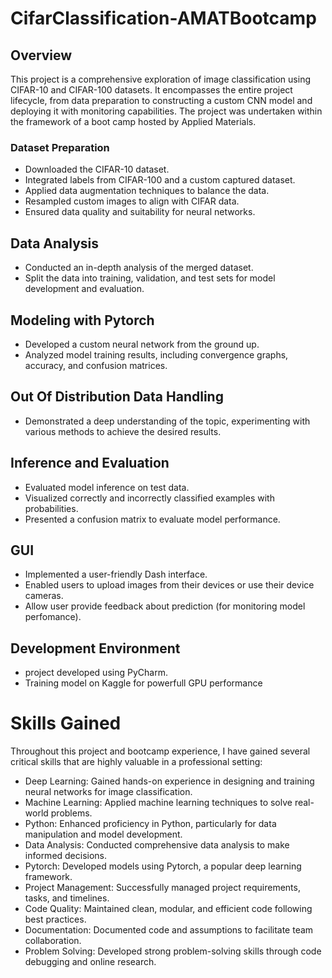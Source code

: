 # CifarClassification-AMATBootcamp
## Overview
This project is a comprehensive exploration of image classification using CIFAR-10 and CIFAR-100 datasets. It encompasses the entire project lifecycle, from data preparation to constructing a custom CNN model and deploying it with monitoring capabilities. The project was undertaken within the framework of a boot camp hosted by Applied Materials.

### Dataset Preparation 
* Downloaded the CIFAR-10 dataset.
* Integrated labels from CIFAR-100 and a custom captured dataset.
* Applied data augmentation techniques to balance the data.
* Resampled custom images to align with CIFAR data.
* Ensured data quality and suitability for neural networks.

## Data Analysis
* Conducted an in-depth analysis of the merged dataset.
* Split the data into training, validation, and test sets for model development and evaluation.

## Modeling with Pytorch
* Developed a custom neural network from the ground up.
* Analyzed model training results, including convergence graphs, accuracy, and confusion matrices.

## Out Of Distribution Data Handling
* Demonstrated a deep understanding of the topic, experimenting with various methods to achieve 
  the desired results.
  
## Inference and Evaluation
* Evaluated model inference on test data.
* Visualized correctly and incorrectly classified examples with probabilities.
* Presented a confusion matrix to evaluate model performance.
  
## GUI
* Implemented a user-friendly Dash interface.
* Enabled users to upload images from their devices or use their device cameras.
* Allow user provide feedback about prediction (for monitoring model perfomance).

## Development Environment
* project developed using PyCharm.
* Training model on Kaggle for powerfull GPU performance

# Skills Gained
Throughout this project and bootcamp experience, I have gained several critical skills that are highly valuable in a professional setting:
* Deep Learning: Gained hands-on experience in designing and training neural networks for image classification.
* Machine Learning: Applied machine learning techniques to solve real-world problems.
* Python: Enhanced proficiency in Python, particularly for data manipulation and model development.
* Data Analysis: Conducted comprehensive data analysis to make informed decisions.
* Pytorch: Developed models using Pytorch, a popular deep learning framework.
* Project Management: Successfully managed project requirements, tasks, and timelines.
* Code Quality: Maintained clean, modular, and efficient code following best practices.
* Documentation: Documented code and assumptions to facilitate team collaboration.
* Problem Solving: Developed strong problem-solving skills through code debugging and online research.



